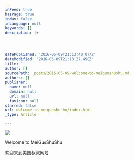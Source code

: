 ```yaml
---
inFeed: true
hasPage: true
inNav: false
inLanguage: null
keywords: []
description: |+




datePublished: '2016-05-09T21:13:40.077Z'
dateModified: '2016-05-09T21:13:27.490Z'
title: ''
author: []
sourcePath: _posts/2016-05-09-welcome-to-meiguoshushu.md
authors: []
publisher:
  name: null
  domain: null
  url: null
  favicon: null
starred: false
url: welcome-to-meiguoshushu/index.html
_type: Article

---
```

![](https://the-grid-user-content.s3-us-west-2.amazonaws.com/4f85761b-7b75-47e9-a95e-72df5ad7d600.jpg)

Welcome to MeiGuoShuShu

欢迎来到美国叔叔网站